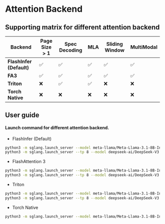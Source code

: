 # Attention Backend

## Supporting matrix for different attention backend

| **Backend**              | **Page Size > 1** | **Spec Decoding** | **MLA** | **Sliding Window** | **MultiModal** |
|--------------------------|-------------------|-------------------|--------|--------------------|------------|
| **FlashInfer (Default)** | ✅                | ✅                | ✅     | ✅                 | ✅ |
| **FA3**                  | ✅                | ✅                | ✅     | ✅                 | ✅ |
| **Triton**               | ❌                | ✅                | ✅     | ❌                 | ❌ |
| **Torch Native**         | ❌                | ❌                | ❌     | ❌                 | ❌ |


## User guide

#### Launch command for different attention backend.

- FlashInfer (Default)
```bash
python3 -m sglang.launch_server --model meta-llama/Meta-Llama-3.1-8B-Instruct
python3 -m sglang.launch_server --tp 8 --model deepseek-ai/DeepSeek-V3 
```

- FlashAttention 3
```bash
python3 -m sglang.launch_server --model meta-llama/Meta-Llama-3.1-8B-Instruct --attention-backend fa3
python3 -m sglang.launch_server --tp 8 --model deepseek-ai/DeepSeek-V3 --attention-backend fa3
```

- Triton
```bash
python3 -m sglang.launch_server --model meta-llama/Meta-Llama-3.1-8B-Instruct --attention-backend triton
python3 -m sglang.launch_server --tp 8 --model deepseek-ai/DeepSeek-V3 --attention-backend triton

```

- Torch Native
```bash
python3 -m sglang.launch_server --model meta-llama/Meta-Llama-3.1-8B-Instruct --attention-backend torch_native
```
